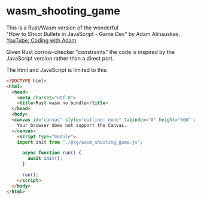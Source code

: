 # wasm_shooting_game

This is a Rust/Wasm version of the wonderful  
"How to Shoot Bullets in JavaScript - Game Dev" by Adam Alinauskas.  
[YouTube: Coding with Adam](https://www.youtube.com/watch?v=i7FzA4NavDs)

Given Rust borrow-checker "constraints" the code is inspired by the JavaScript version rather than a direct port.

The html and JavaScript is limited to this:

```html
<!DOCTYPE html>
<html>
  <head>
    <meta charset="utf-8">
    <title>Rust wasm no bundle</title>
  </head>
  <body>
  <canvas id="canvas" style="outline: none" tabindex="0" height="600" width="600">
    Your browser does not support the Canvas.
  </canvas>
    <script type="module">
    import init from "./pkg/wasm_shooting_game.js";

      async function run() {
        await init();
      }

      run();
    </script>
  </body>
</html>
```
